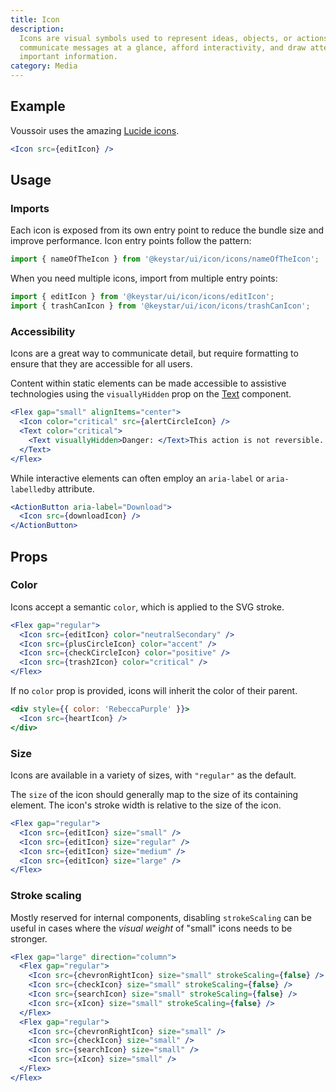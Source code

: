 ```yaml
---
title: Icon
description:
  Icons are visual symbols used to represent ideas, objects, or actions. They
  communicate messages at a glance, afford interactivity, and draw attention to
  important information.
category: Media
---
```


## Example

Voussoir uses the amazing [Lucide icons](https://lucide.dev).

```jsx {% live=true %}
<Icon src={editIcon} />
```

## Usage

### Imports

Each icon is exposed from its own entry point to reduce the bundle size and
improve performance. Icon entry points follow the pattern:

```jsx
import { nameOfTheIcon } from '@keystar/ui/icon/icons/nameOfTheIcon';
```

When you need multiple icons, import from multiple entry points:

```jsx
import { editIcon } from '@keystar/ui/icon/icons/editIcon';
import { trashCanIcon } from '@keystar/ui/icon/icons/trashCanIcon';
```

### Accessibility

Icons are a great way to communicate detail, but require formatting to ensure
that they are accessible for all users.

Content within static elements can be made accessible to assistive technologies
using the `visuallyHidden` prop on the [Text](/package/typography/text)
component.

```jsx {% live=true %}
<Flex gap="small" alignItems="center">
  <Icon color="critical" src={alertCircleIcon} />
  <Text color="critical">
    <Text visuallyHidden>Danger: </Text>This action is not reversible.
  </Text>
</Flex>
```

While interactive elements can often employ an `aria-label` or `aria-labelledby`
attribute.

```jsx
<ActionButton aria-label="Download">
  <Icon src={downloadIcon} />
</ActionButton>
```

## Props

### Color

Icons accept a semantic `color`, which is applied to the SVG stroke.

```jsx {% live=true %}
<Flex gap="regular">
  <Icon src={editIcon} color="neutralSecondary" />
  <Icon src={plusCircleIcon} color="accent" />
  <Icon src={checkCircleIcon} color="positive" />
  <Icon src={trash2Icon} color="critical" />
</Flex>
```

If no `color` prop is provided, icons will inherit the color of their parent.

```jsx {% live=true %}
<div style={{ color: 'RebeccaPurple' }}>
  <Icon src={heartIcon} />
</div>
```

### Size

Icons are available in a variety of sizes, with `"regular"` as the default.

The `size` of the icon should generally map to the size of its containing
element. The icon's stroke width is relative to the size of the icon.

```jsx {% live=true %}
<Flex gap="regular">
  <Icon src={editIcon} size="small" />
  <Icon src={editIcon} size="regular" />
  <Icon src={editIcon} size="medium" />
  <Icon src={editIcon} size="large" />
</Flex>
```

### Stroke scaling

Mostly reserved for internal components, disabling `strokeScaling` can be useful
in cases where the _visual weight_ of "small" icons needs to be stronger.

```jsx {% live=true %}
<Flex gap="large" direction="column">
  <Flex gap="regular">
    <Icon src={chevronRightIcon} size="small" strokeScaling={false} />
    <Icon src={checkIcon} size="small" strokeScaling={false} />
    <Icon src={searchIcon} size="small" strokeScaling={false} />
    <Icon src={xIcon} size="small" strokeScaling={false} />
  </Flex>
  <Flex gap="regular">
    <Icon src={chevronRightIcon} size="small" />
    <Icon src={checkIcon} size="small" />
    <Icon src={searchIcon} size="small" />
    <Icon src={xIcon} size="small" />
  </Flex>
</Flex>
```
